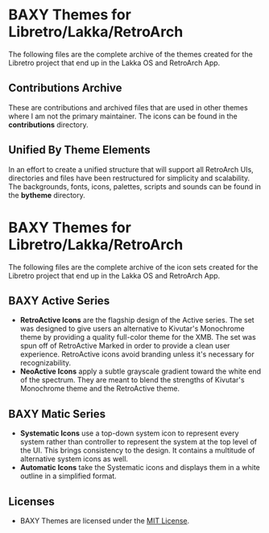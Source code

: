 # BAXY Themes for Libretro/Lakka/RetroArch
The following files are the complete archive of the themes created for the Libretro project that end up in the Lakka OS and RetroArch App. 
## Contributions Archive
These are contributions and archived files that are used in other themes where I am not the primary maintainer. The icons can be found in the **contributions** directory.
## Unified By Theme Elements
In an effort to  create a unified structure that will support all RetroArch UIs, directories and files have been restructured for simplicity and scalability.  The backgrounds, fonts, icons, palettes, scripts and sounds can be found in the **bytheme** directory.
# BAXY Themes for Libretro/Lakka/RetroArch
The following files are the complete archive of the icon sets created for the Libretro project that end up in the Lakka OS and RetroArch App.
## BAXY Active Series
* **RetroActive Icons** are the flagship design of the Active series. The set was designed to give users an alternative to Kivutar's Monochrome theme by providing a quality full-color theme for the XMB. The set was spun off of RetroActive Marked in order to provide a clean user experience. RetroActive icons avoid branding unless it's necessary for recognizability.
* **NeoActive Icons** apply a subtle grayscale gradient toward the white end of the spectrum. They are meant to blend the strengths of Kivutar's Monochrome theme and the RetroActive theme. 
## BAXY Matic Series
* **Systematic Icons** use a top-down system icon to represent every system rather than controller to represent the system at the top level of the UI. This brings consistency to the design. It contains a multitude of alternative system icons as well.
* **Automatic Icons** take the Systematic icons and displays them in a white outline in a simplified format.

## Licenses
* BAXY Themes are licensed under the <a href="https://opensource.org/licenses/MIT">MIT License</a>. 
